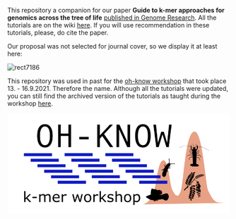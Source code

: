 This repository a companion for our paper **Guide to k-mer approaches for genomics across the tree of life** [published in Genome Research](https://genome.cshlp.org/content/35/2/219.full). All the tutorials are on the wiki [here](https://github.com/KamilSJaron/oh-know/wiki). If you will use recommendation in these tutorials, please, do cite the paper.

Our proposal was not selected for journal cover, so we display it at least here:

![rect7186](https://github.com/user-attachments/assets/12c7373a-ecbe-4002-87c0-255611fe9afb)

This repository was used in past for the [oh-know workshop](https://www.forbio.uio.no/events/courses/2021/k-mer_workshop) that took place 13. - 16.9.2021. Therefore the name. Although all the tutorials were updated, you can still find the archived version of the tutorials as taught during the workshop [here](https://github.com/KamilSJaron/oh-know/wiki/_ARCHIVE).

![logo](figures/OH-KNOW_logo_small.png)
